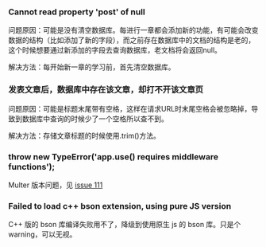 ### Cannot read property 'post' of null

问题原因：可能是没有清空数据库。每进行一章都会添加新的功能，有可能会改变数据的结构（比如添加了新的字段），而之前存在数据库中的文档的结构是老的，这个时候想要通过新添加的字段去查询数据库，老文档将会返回null。

解决方法：每开始新一章的学习前，首先清空数据库。

### 发表文章后，数据库中存在该文章，却打不开该文章页

问题原因：可能是标题末尾带有空格，这样在请求URL时末尾空格会被忽略掉，导致到数据库中查询的时候少了一个空格所以查不到。

解决方法：存储文章标题的时候使用.trim()方法。

### throw new TypeError('app.use() requires middleware functions');

Multer 版本问题，见 [issue 111](https://github.com/nswbmw/N-blog/issues/111#issuecomment-168147825)

### Failed to load c++ bson extension, using pure JS version

C++ 版的 bson 库编译失败用不了，降级到使用原生 js 的 bson 库。只是个 warning，可以无视。